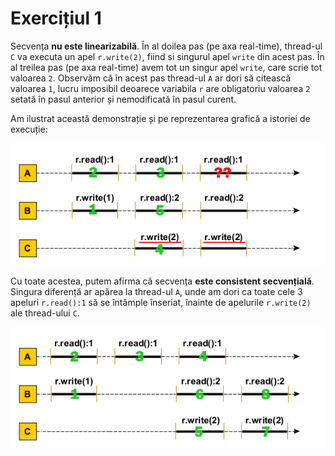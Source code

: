 # Exercițiul 1

Secvența **nu este linearizabilă**. În al doilea pas (pe axa real-time), thread-ul `C` va executa un apel `r.write(2)`, fiind si singurul apel `write` din acest pas. În al treilea pas (pe axa real-time) avem tot un singur apel `write`, care scrie tot valoarea `2`. Observăm că în acest pas thread-ul `A` ar dori să citească valoarea `1`, lucru imposibil deoarece variabila `r` are obligatoriu valoarea `2` setată în pasul anterior și nemodificată în pasul curent.

Am ilustrat această demonstrație și pe reprezentarea grafică a istoriei de execuție:

![Linearizarea secvenței](ex1-linearizare.png)

Cu toate acestea, putem afirma că secvența **este consistent secvențială**. Singura diferență ar apărea la thread-ul `A`, unde am dori ca toate cele 3 apeluri `r.read():1` să se întâmple înseriat, înainte de apelurile `r.write(2)` ale thread-ului `C`.

![Modificarea adusă](ex1-consistent-secventiala.png)

